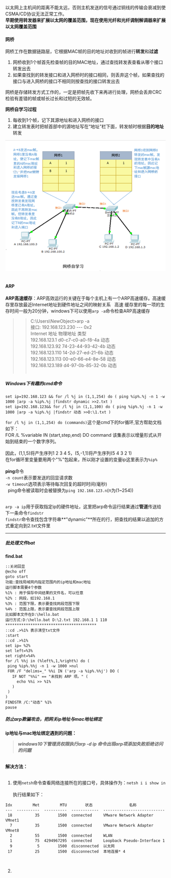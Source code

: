 以太网上主机间的距离不能太远，否则主机发送的信号通过铜线的传输会衰减到使CSMA/CD协议无法正常工作。<br>
**早期使用转发器来扩展以太网的覆盖范围，现在使用光纤和光纤调制解调器来扩展以太网覆盖范围**

#### 网桥  
网桥工作在数据链路层，它根据MAC帧的目的地址对收到的帧进行**转发**和**过滤**   
1. 网桥收到1个帧首先检查帧的目的MAC地址，通过查找转发表查看从哪个接口转发出去    
2. 如果查找到的转发接口和进入网桥时的接口相同，则丢弃这个帧，如果查找的接口与进入网桥的接口不相同则按查找的接口转发出去


网桥是存储转发方式工作的，一定是把帧先收下来再进行处理，网桥会丢弃CRC检验有差错的帧或帧长过长和过短的无效帧。



**网桥自学习过程**

1. 每收到1个帧，记下其源地址和进入网桥的接口
2. 建立转发表时把帧首部中的源地址写在“地址”栏下面，转发帧时根据**目的地址**转发   

![网桥自学习](https://github.com/HurricanGod/Home/blob/master/img/networkbridge.png)
 
#### ARP
**ARP高速缓存**：ARP高效运行的关键在于每个主机上有一个ARP高速缓存。高速缓存里存放最近Internet地址到硬件地址之间的映射关系   
高速 缓存里的每一项的生存时间一般为20分钟，windows下可以使用`arp -a`命令检查ARP高速缓存    
>>C:\Users\NewObject>arp -a   
  接口: 192.168.123.230 --- 0x2   
  Internet 地址         物理地址                类型   
  192.168.123.1         d0-c7-c0-a0-f8-4a     动态   
  192.168.123.92        74-23-44-93-42-4b     动态   
  192.168.123.110       14-2d-27-ed-21-6b     动态   
  192.168.123.113       00-e0-66-e4-8e-58     动态    
  192.168.123.189       d4-97-0b-85-32-0b     动态     
 
##### Windows下有趣的cmd命令  
```shell
set ip=192.168.123 && for /l %j in (1,1,254) do ( ping %ip%.%j -n 1 -w 1000 |arp -a %ip%.%j |findstr dynamic >>2.txt )
set ip=192.168.123&& for /l %j in (1,1,100) do ( ping %ip%.%j -n 1 -w 1000 |arp -a %ip%.%j |findstr 动态 >>D:\1.txt )
```
``for /l %j in (1,1,254) do (commands)``这个是cmd下的for循环,官方帮助文档如下：<br>
FOR /L %variable IN (start,step,end) DO command    该集表示以增量形式从开始到结束的一个数字序列。<br>    
因此，(1,1,5)将产生序列1 2 3 4 5，(5,-1,1)将产生序列(5 4 3 2 1)<br>
在for循环里变量要用两个"%"包起来，所以刚才设置的变量ip这里表示为`%ip%`<br><br>
**ping**命令<br>
`-n count`表示要发送的回显请求数<br/>
`-w timeout`选项表示等待每次回复的超时时间(毫秒) <br>  
ping命令被读取时会被替换为``ping 192.168.123.n``(n为(1~254))  <br> <br>

`arp -a ip`用于获取指定ip的硬件地址，这里把arp命令运行结果通过**管道**传送给下一条命令``findstr``  <br> 
``findstr``命令查找包含字符串**"dynamic"**所在的行，把查找的结果以追加的方式重定向到2.txt文件里 <br>

-------

 ##### 批处理文件bat
 **find.bat**
 ```shell
 ::关闭回显
 @echo off
goto start
功能:查找局域网内指定范围内的ip地址和mac地址
运行脚本需要4个参数
%1% : 用于保存中间结果的文件名，可以任意
%2% : 网段，如192.168.1
%3% : 范围下限，表示要查找网段范围下限
%4% : 范围上限，表示要查找网段范围上限
比如脚本文件在D:\hello.bat
运行方式:D:\hello.bat D:\2.txt 192.168.1 1 110
****************************************
::cd .>%1% 表示清空txt文件
:start
::cd .>%1%
set ip= %2%
set left=%3%
set right=%4%
for /l %%j in (%left%,1,%right%) do (
  ping %ip%.%%j -n 1 -w 1000 >nul
  FOR /F "delims=_" %%i IN ('arp -a %ip%.%%j') DO (
    IF NOT "%%i" == "未找到 ARP 项。" (
      echo %%i >> %1%
    )
  )
)
FINDSTR /C:"动态" %1%
pause
 ```
 
 ##### 防止arp欺骗攻击，把网关ip地址与mac地址绑定
 **ip地址与mac地址绑定遇到的问题：**<br>
 >***windows10下管理员权限执行arp -d ip 命令出现arp项添加失败拒绝访问的问题***    
 
 <br>**解决方法：**<br><br>
 
 1. 使用`netsh`命令查看网络连接所在的接口号，具体操作为：``netsh i i show in`` <br>   
 执行结果如下：<br>
 
 >>
```
Idx         Met         MTU        状态                名称
---  ----------  ----------  ------------  ---------------------------
 18          35        1500  connected     VMware Network Adapter VMnet1
  7          35        1500  connected     VMware Network Adapter VMnet8
  2          55        1500  connected     WLAN
  1          75  4294967295  connected     Loopback Pseudo-Interface 1
  9           5        1500  disconnected  以太网
 17          25        1500  disconnected  本地连接* 4
```
<br>
 
 2. 
 
